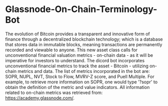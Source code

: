 # Glassnode-On-Chain-Terminology-Bot
The evolution of Bitcoin provides a transparent and innovative form of finance through a decentralized blockchain technology; which is a database that stores data in 
immutable blocks, meaning transactions are permanently recorded and viewable to anyone. This new asset class calls for unconventional financial valuation metrics - on-chain data - 
as it will be imperative for investors to understand. The dicord bot incorporates unconventional financial metrics to track the asset - Bitcoin - utilizing on-chain metrics and data. 
The list of metrics incorporated in the bot are: SOPR, NUPL, NVT, Stock to Flow, MVRV-Z score, and Puell Multiple. For example, to retrieve more information on SOPR, one would type '?sopr' to obtain the
definition of the metric and value indicators. All information related to on-chain metrics was retrieved from: https://academy.glassnode.com/. 
